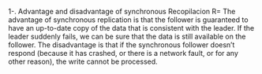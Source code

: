 1-. Advantage and disadvantage of synchronous Recopilacion
  R= The advantage of synchronous replication is that the follower is guaranteed to have an up-to-date copy of the data that is consistent with the leader. If the leader 
  suddenly fails, we can be sure that the data is still available on the follower. The disadvantage is that if the synchronous follower doesn’t respond (because it has crashed, 
  or there is a network fault, or for any other reason), the write cannot be processed.
